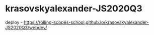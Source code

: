 # krasovskyalexander-JS2020Q3
deploy - https://rolling-scopes-school.github.io/krasovskyalexander-JS2020Q3/webdev/
